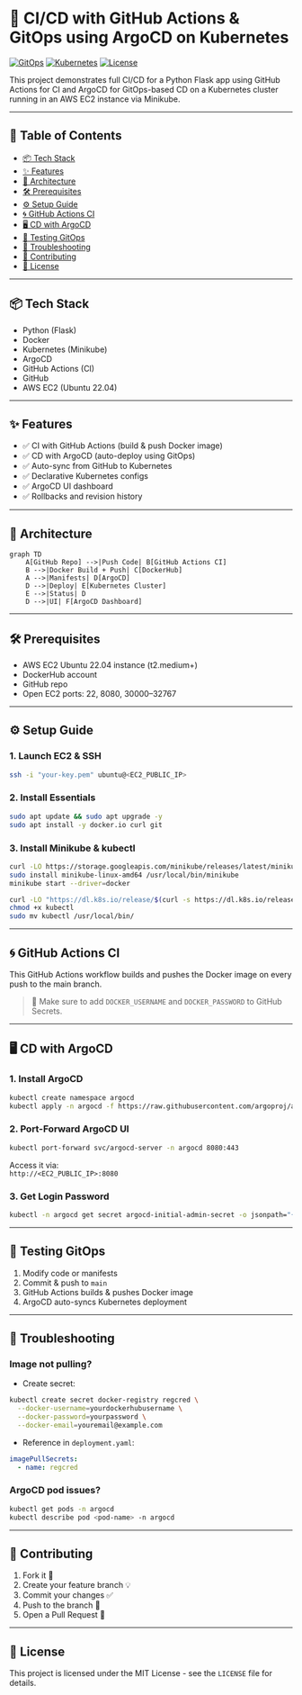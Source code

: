 # 🚀 CI/CD with GitHub Actions & GitOps using ArgoCD on Kubernetes

[![GitOps](https://img.shields.io/badge/GitOps-Enabled-brightgreen)](https://argoproj.github.io/argo-cd/)  [![Kubernetes](https://img.shields.io/badge/Kubernetes-v1.25+-blue)](https://kubernetes.io/)  [![License](https://img.shields.io/badge/License-MIT-green)](LICENSE)

This project demonstrates full CI/CD for a Python Flask app using GitHub Actions for CI and ArgoCD for GitOps-based CD on a Kubernetes cluster running in an AWS EC2 instance via Minikube.

---

## 📌 Table of Contents

- [📦 Tech Stack](#-tech-stack)
- [✨ Features](#-features)
- [🧩 Architecture](#-architecture)
- [🛠 Prerequisites](#-prerequisites)
- [⚙️ Setup Guide](#-setup-guide)
- [🌀 GitHub Actions CI](#-github-actions-ci)
- [🖥 CD with ArgoCD](#-cd-with-argocd)
- [🔄 Testing GitOps](#-testing-gitops)
- [🐛 Troubleshooting](#-troubleshooting)
- [🤝 Contributing](#-contributing)
- [📜 License](#-license)

---

## 📦 Tech Stack

- Python (Flask)
- Docker
- Kubernetes (Minikube)
- ArgoCD
- GitHub Actions (CI)
- GitHub
- AWS EC2 (Ubuntu 22.04)

---

## ✨ Features

- ✅ CI with GitHub Actions (build & push Docker image)
- ✅ CD with ArgoCD (auto-deploy using GitOps)
- ✅ Auto-sync from GitHub to Kubernetes
- ✅ Declarative Kubernetes configs
- ✅ ArgoCD UI dashboard
- ✅ Rollbacks and revision history

---

## 🧩 Architecture

```mermaid
graph TD
    A[GitHub Repo] -->|Push Code| B[GitHub Actions CI]
    B -->|Docker Build + Push| C[DockerHub]
    A -->|Manifests| D[ArgoCD]
    D -->|Deploy| E[Kubernetes Cluster]
    E -->|Status| D
    D -->|UI| F[ArgoCD Dashboard]
```

---

## 🛠 Prerequisites

- AWS EC2 Ubuntu 22.04 instance (t2.medium+)
- DockerHub account
- GitHub repo
- Open EC2 ports: 22, 8080, 30000–32767

---

## ⚙️ Setup Guide

### 1. Launch EC2 & SSH

```bash
ssh -i "your-key.pem" ubuntu@<EC2_PUBLIC_IP>
```

### 2. Install Essentials

```bash
sudo apt update && sudo apt upgrade -y
sudo apt install -y docker.io curl git
```

### 3. Install Minikube & kubectl

```bash
curl -LO https://storage.googleapis.com/minikube/releases/latest/minikube-linux-amd64
sudo install minikube-linux-amd64 /usr/local/bin/minikube
minikube start --driver=docker

curl -LO "https://dl.k8s.io/release/$(curl -s https://dl.k8s.io/release/stable.txt)/bin/linux/amd64/kubectl"
chmod +x kubectl
sudo mv kubectl /usr/local/bin/
```

---

## 🌀 GitHub Actions CI

This GitHub Actions workflow builds and pushes the Docker image on every push to the main branch.


> 🔐 Make sure to add `DOCKER_USERNAME` and `DOCKER_PASSWORD` to GitHub Secrets.

---

## 🖥 CD with ArgoCD

### 1. Install ArgoCD

```bash
kubectl create namespace argocd
kubectl apply -n argocd -f https://raw.githubusercontent.com/argoproj/argo-cd/stable/manifests/install.yaml
```

### 2. Port-Forward ArgoCD UI

```bash
kubectl port-forward svc/argocd-server -n argocd 8080:443
```

Access it via:  
`http://<EC2_PUBLIC_IP>:8080`

### 3. Get Login Password

```bash
kubectl -n argocd get secret argocd-initial-admin-secret -o jsonpath="{.data.password}" | base64 -d
```

---

## 🔄 Testing GitOps

1. Modify code or manifests
2. Commit & push to `main`
3. GitHub Actions builds & pushes Docker image
4. ArgoCD auto-syncs Kubernetes deployment

---

## 🐛 Troubleshooting

### Image not pulling?

- Create secret:
```bash
kubectl create secret docker-registry regcred \
  --docker-username=yourdockerhubusername \
  --docker-password=yourpassword \
  --docker-email=youremail@example.com
```

- Reference in `deployment.yaml`:
```yaml
imagePullSecrets:
  - name: regcred
```

### ArgoCD pod issues?

```bash
kubectl get pods -n argocd
kubectl describe pod <pod-name> -n argocd
```

---

## 🤝 Contributing

1. Fork it 🍴  
2. Create your feature branch 💡  
3. Commit your changes ✅  
4. Push to the branch 🚀  
5. Open a Pull Request 🔁

---

## 📜 License

This project is licensed under the MIT License - see the `LICENSE` file for details.
